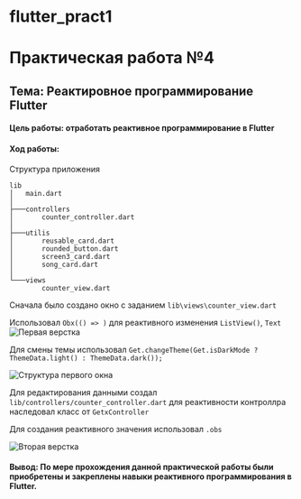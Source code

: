 # flutter_pract1

# Практическая работа №4
## Тема: Реактировное программирование Flutter

#### Цель работы: отработать реактивное программирование в Flutter
#### Ход работы:
Структура приложения
```
lib
│   main.dart
│
├───controllers
│       counter_controller.dart
│
├───utilis
│       reusable_card.dart
│       rounded_button.dart
│       screen3_card.dart
│       song_card.dart
│
└───views
        counter_view.dart
```
Сначала было создано окно с заданием ```lib\views\counter_view.dart``` 

Использовал ```Obx(() => )``` для реактивного изменения ```ListView()```, ```Text```
![](https://github.com/Chu-4hun/flutter_pract1/blob/e31d616884780988cebffb9f90e60337079fcee1/images/v1.png "Первая верстка")


Для смены темы использовал ```Get.changeTheme(Get.isDarkMode ? ThemeData.light() : ThemeData.dark());```

![](https://github.com/Chu-4hun/flutter_pract1/blob/e31d616884780988cebffb9f90e60337079fcee1/images/v1_1.png "Структура первого окна")

Для редактирования данными создал ```lib/controllers/counter_controller.dart``` для реактивности контроллра наследовал класс от ```GetxController```

Для создания реактивного значения использовал ```.obs```

![](https://github.com/Chu-4hun/flutter_pract1/blob/e31d616884780988cebffb9f90e60337079fcee1/images/v2.png "Вторая верстка")


#### Вывод: По мере прохождения данной практической работы были приобретены и закреплены навыки реактивного программирования в Flutter.

